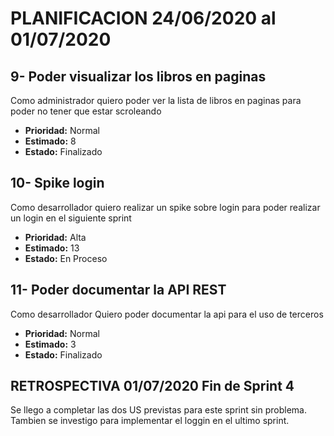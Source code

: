 # PLANIFICACION 24/06/2020 al 01/07/2020

## 9- Poder visualizar los libros en paginas

Como administrador
quiero poder ver la lista de libros en paginas
para poder  no tener que estar scroleando

- **Prioridad:** Normal
- **Estimado:** 8
- **Estado:** Finalizado

## 10- Spike login 
 
Como desarrollador 
quiero  realizar un spike sobre login
para poder realizar   un login en el siguiente sprint


- **Prioridad:** Alta
- **Estimado:** 13
- **Estado:** En Proceso

## 11- Poder documentar la API REST

Como desarrollador
Quiero poder documentar la api
para el uso de terceros

- **Prioridad:** Normal
- **Estimado:** 3
- **Estado:** Finalizado

## RETROSPECTIVA 01/07/2020 Fin de Sprint 4

Se llego a completar las dos US previstas para este sprint sin problema.
Tambien se investigo para implementar el loggin en el ultimo sprint.
